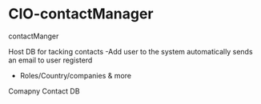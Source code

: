 # CIO-contactManager
contactManger


Host DB for tacking contacts
-Add user to the system automatically sends an email to user registerd
- Roles/Country/companies & more

Comapny Contact DB
